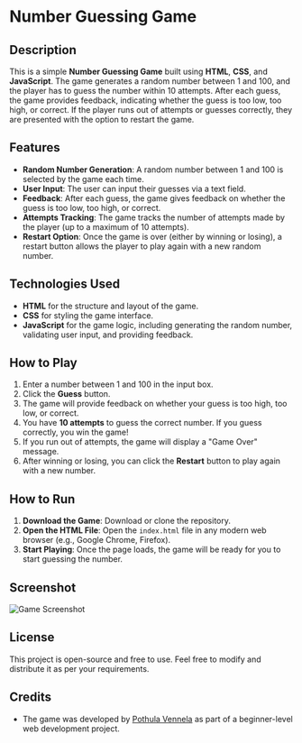 # Number Guessing Game

## Description

This is a simple **Number Guessing Game** built using **HTML**, **CSS**, and **JavaScript**. The game generates a random number between 1 and 100, and the player has to guess the number within 10 attempts. After each guess, the game provides feedback, indicating whether the guess is too low, too high, or correct. If the player runs out of attempts or guesses correctly, they are presented with the option to restart the game.

## Features

- **Random Number Generation**: A random number between 1 and 100 is selected by the game each time.
- **User Input**: The user can input their guesses via a text field.
- **Feedback**: After each guess, the game gives feedback on whether the guess is too low, too high, or correct.
- **Attempts Tracking**: The game tracks the number of attempts made by the player (up to a maximum of 10 attempts).
- **Restart Option**: Once the game is over (either by winning or losing), a restart button allows the player to play again with a new random number.

## Technologies Used

- **HTML** for the structure and layout of the game.
- **CSS** for styling the game interface.
- **JavaScript** for the game logic, including generating the random number, validating user input, and providing feedback.

## How to Play

1. Enter a number between 1 and 100 in the input box.
2. Click the **Guess** button.
3. The game will provide feedback on whether your guess is too high, too low, or correct.
4. You have **10 attempts** to guess the correct number. If you guess correctly, you win the game!
5. If you run out of attempts, the game will display a "Game Over" message.
6. After winning or losing, you can click the **Restart** button to play again with a new number.

## How to Run

1. **Download the Game**: Download or clone the repository.
2. **Open the HTML File**: Open the `index.html` file in any modern web browser (e.g., Google Chrome, Firefox).
3. **Start Playing**: Once the page loads, the game will be ready for you to start guessing the number.

## Screenshot

![Game Screenshot](https://via.placeholder.com/400x300.png)

## License

This project is open-source and free to use. Feel free to modify and distribute it as per your requirements.

## Credits

- The game was developed by [Pothula Vennela](https://www.linkedin.com/in/pothula-vennela-494183308) as part of a beginner-level web development project.
